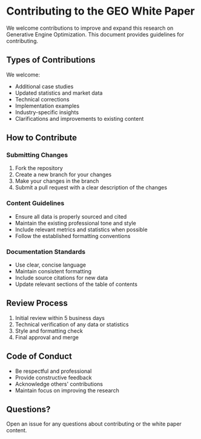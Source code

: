 # Contributing to the GEO White Paper

We welcome contributions to improve and expand this research on Generative Engine Optimization. This document provides guidelines for contributing.

## Types of Contributions
We welcome:
- Additional case studies
- Updated statistics and market data
- Technical corrections
- Implementation examples
- Industry-specific insights
- Clarifications and improvements to existing content

## How to Contribute

### Submitting Changes
1. Fork the repository
2. Create a new branch for your changes
3. Make your changes in the branch
4. Submit a pull request with a clear description of the changes

### Content Guidelines
- Ensure all data is properly sourced and cited
- Maintain the existing professional tone and style
- Include relevant metrics and statistics when possible
- Follow the established formatting conventions

### Documentation Standards
- Use clear, concise language
- Maintain consistent formatting
- Include source citations for new data
- Update relevant sections of the table of contents

## Review Process
1. Initial review within 5 business days
2. Technical verification of any data or statistics
3. Style and formatting check
4. Final approval and merge

## Code of Conduct
- Be respectful and professional
- Provide constructive feedback
- Acknowledge others' contributions
- Maintain focus on improving the research

## Questions?
Open an issue for any questions about contributing or the white paper content. 